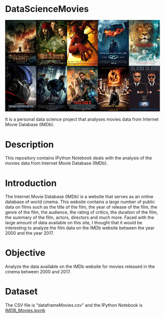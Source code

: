 # DataScienceMovies

![movies](movies.jpg)

It is a personal data science project that analyses movies data from Internet Movie Database (IMDb).

# Description
This repository contains IPython Notebook deals with the analysis of the movies data from Internet Movie Database (IMDb).

# Introduction
The Internet Movie Database (IMDb) is a website that serves as an online database of world cinema. This website contains a large number of public data on films such as the title of the film, the year of release of the film, the genre of the film, the audience, the rating of critics, the duration of the film, the summary of the film, actors, directors and much more. Faced with the large amount of data available on this site, I thought that it would be interesting to analyze the film data on the IMDb website between the year 2000 and the year 2017.

# Objective
Analyze the data available on the IMDb website for movies released in the cinema between 2000 and 2017.

# Dataset
The CSV file is "dataframeMovies.csv" and the IPython Notebook is [IMDB_Movies.ipynb](https://github.com/dbarhate/EDA_IMDB_Movies/blob/master/IMDB_Movies.ipynb)

